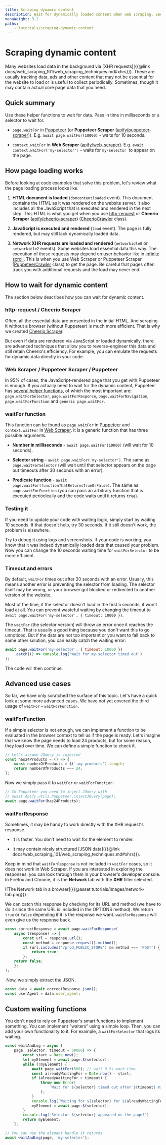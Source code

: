 ```yaml
---
title: Scraping dynamic content
description: Wait for dynamically loaded content when web scraping. See code examples and a detailed breakdown for setting timeouts and custom wait functions.
menuWeight: 3.2
paths:
    - tutorials/scraping-dynamic-content
---
```


# Scraping dynamic content

Many websites load data in the background via [XHR requests]({{@link docs/web_scraping_101/web_scraping_techniques.md#xhrs}}). These are usually tracking data, ads and other content that may not be essential for the website to load or is useful to collect periodically. Sometimes, though it may contain actual core page data that you need.

## [](#quick-summary) Quick summary

Use these helper functions to wait for data. Pass in time in milliseconds or a selector to wait for.

* `page.waitFor` in [Puppeteer](https://pptr.dev) (or **Puppeteer Scraper** ([apify/puppeteer-scraper](https://apify.com/apify/puppeteer-scraper))).
E.g. `await page.waitFor(10000)` - waits for 10 seconds.

* `context.waitFor` in **Web Scraper** ([apify/web-scraper](https://apify.com/apify/web-scraper)).
E.g. `await context.waitFor('my-selector')` - waits for `my-selector`  to appear on the page.

## [](#how-page-loading-works) How page loading works

Before looking at code examples that solve this problem, let's review what the page loading process looks like.

1. **HTML document is loaded** (`domcontentloaded` event). This document contains the HTML as it was rendered on the website server. It also includes all the JavaScript that is executed and rendered in the next step. This HTML is what you get when you use [http-request](https://www.npmjs.com/package/@apify/http-request) or **Cheerio Scraper** ([apify/cheerio-scraper](https://apify.com/apify/cheerio-scraper)) ([CheerioCrawler](https://sdk.apify.com/docs/api/cheerio-crawler) class).

2. **JavaScript is executed and rendered** (`load` event). The page is fully rendered, but may still lack dynamically loaded data. 

3. **Network XHR requests are loaded and rendered** (`networkidle0` or `networkidle2` events). Some websites load essential data this way. The execution of these requests may depend on user behavior like in [infinite scroll](https://www.smashingmagazine.com/2013/05/infinite-scrolling-lets-get-to-the-bottom-of-this/).
This is when you use Web Scraper or Puppeteer Scraper ([PuppeteerCrawler](https://sdk.apify.com/docs/api/puppeteer-crawler) class) to get the page. Be careful that pages often track you with additional requests and the load may never end.

## [](#how-to-wait-for-dynamic-content) How to wait for dynamic content

The section below describes how you can wait for dynamic content.

### [](#http-request-cheerio-scraper) http-request / Cheerio Scraper

Often, all the essential data are presented in the initial HTML. And scraping it without a browser (without Puppeteer) is much more efficient. That is why we created [Cheerio Scraper](https://apify.com/apify/cheerio-scraper).

But even if data are rendered via JavaScript or loaded dynamically, there are advanced techniques that allow you to reverse-engineer this data and still retain Cheerio's efficiency. For example, you can emulate the requests for dynamic data directly in your code.

### [](#web-scraper-puppeteer-scraper-puppeteer) Web Scraper / Puppeteer Scraper / Puppeteer

In 95% of cases, the JavaScript-rendered page that you get with Puppeteer is enough. If you actually need to wait for the dynamic content, Puppeteer has [several helper functions](https://github.com/GoogleChrome/puppeteer/blob/master/docs/api.md#pagewaitforselectororfunctionortimeout-options-args), of which the most important are: `page.waitForSelector`, `page.waitForResponse`, `page.waitForNavigation`, `page.waitForFunction` and `generic page.waitFor`.

### [](#waitfor-function) waitFor function

This function can be found as `page.waitFor` in [Puppeteer](https://pptr.dev/#?product=Puppeteer&version=v5.3.1&show=api-pagewaitforselectorselector-options) and `context.waitFor` in [Web Scraper](https://apify.com/apify/web-scraper#page-function). It is a generic function that has three possible arguments.

* **Number in milliseconds** - `await page.waitFor(10000)` (will wait for 10 seconds).

* **Selector string** - `await page.waitFor('my-selector')`. The same as `page.waitForSelector` (will wait until that selector appears on the page but timeouts after 30 seconds with an error).

* **Predicate function** - `await page.waitFor(functionThatReturnsTrueOrFalse)`. The same as `page.waitForFunction` (you can pass an arbitrary function that is executed periodically and the code waits until it returns `true`).

### [](#testing-it) Testing it

If you need to update your code with waiting logic, simply start by waiting 10 seconds. If that doesn't help, try 30 seconds. If it still doesn't work, the problem is elsewhere.

Try to debug it using logs and screenshots. If your code is working, you know that it was indeed dynamically loaded data that caused your problem. Now you can change the 10 seconds waiting time for `waitForSelector` to be more efficient.

### [](#timeout-and-errors) Timeout and errors

By default, `waitFor` times out after 30 seconds with an error. Usually, this means another error is preventing the selector from loading. The selector itself may be wrong, or your browser got blocked or redirected to another version of the website. 

Most of the time, if the selector doesn't load in the first 5 seconds, it won't load at all. You can prevent wasteful waiting by changing the timeout to `await page.waitFor('my-selector', { timeout: 10000 })`. 

The `waitFor` (the selector version) will throw an error once it reaches the timeout. That is usually a good thing because you don't want this to go unnoticed. But if the data are not too important or you want to fall back to some other solution, you can easily catch the waiting error:

```javascript
await page.waitFor('my-selector', { timeout: 10000 })
    .catch(() => console.log('Wait for my-selector timed out')
);
```

The code will then continue.

## [](#advanced-use-cases) Advanced use cases

So far, we have only scratched the surface of this topic. Let's have a quick look at some more advanced cases. We have not yet covered the third usage of `waitFor` – `waitForFunction`.

### [](#waitforfunction) waitForFunction

If a simple selector is not enough, we can implement a function to be evaluated in the browser context to tell us if the page is ready. Let's imagine that we know the page needs to load 24 products, but for some reason, they load over time. We can define a simple function to check it.

```javascript
// Let's assume JQuery is injected
const has24Products = () => {
    const numberOfProducts = $('.my-products').length;
    return numberOfProducts === 24;
};
```

Now we simply pass it to `waitFor` or `waitForFunction`:

```javascript
// In Puppeteer you need to inject JQuery with
// await Apify.utils.Puppeteer.injectJQuery(page);
await page.waitFor(has24Products);
```

### [](#waitforresponse) waitForResponse

Sometimes, it may be handy to work directly with the XHR request's response.

* It is faster. You don't need to wait for the element to render.

* It may contain nicely structured [JSON data]({{@link docs/web_scraping_101/web_scraping_techniques.md#xhrs}}).

Keep in mind that `waitForResponse` is not included in `waitFor` cases, so it does not work in Web Scraper. If you are interested in exploring the responses, you can look through them in your browser's developer console. In Firefox and Chrome, it is the **Network** tab with the **XHR** filter selected.

![The Network tab in a browser]({{@asset tutorials/images/network-tab.png}})

We can catch this response by checking for its URL and method (we have to do it since the same URL is included in the OPTIONS method). We return `true` or `false` depending if it is the response we want. `waitForResponse` will even give us the response back.

```javascript
const correctResponse = await page.waitForResponse(
    async (response) => {
        const url = response.url();
        const method = response.request().method();
        if (url.includes('/prod_PUBLIC_STORE') && method === 'POST') {
            return true;
        };
    return false;
    };
);
```

 Now, we simply extract the JSON.

```javascript
const data = await correctResponse.json();
const userAgent = data.user_agent;
```

## [](#custom-waiting-functions) Custom waiting functions

You don't need to rely on Puppeteer's smart functions to implement something. You can implement "waiters" using a simple loop. Then, you can add your own functionality to it. For example, a `waitForSelector` that logs its waiting.

```javascript
const waitAndLog = async (
    page, selector, timeout = 30000) => {
        const start = Date.now();
        let myElement = await page.$(selector);
        while (!myElement) {
            await page.waitFor(500); // wait 0.5s each time
            const alreadyWaitingFor = Date.now() - start;
            if (alreadyWaitingFor > timeout) {
                throw new Error(
                    `Wait for ${selector} timed out after ${timeout} ms`
                );
            }
            console.log(`Waiting for ${selector} for ${alreadyWaitingFor}`);
            myElement = await page.$(selector);
        }
        console.log(`Selector ${selector} appeared on the page!`)
        return myElement;
    };

// You can use the element handle it returns
await waitAndLog(page, 'my-selector');
```